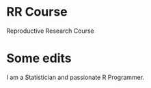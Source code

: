 # RR Course

Reproductive Research Course


# Some edits

I am a Statistician and passionate R Programmer. 
